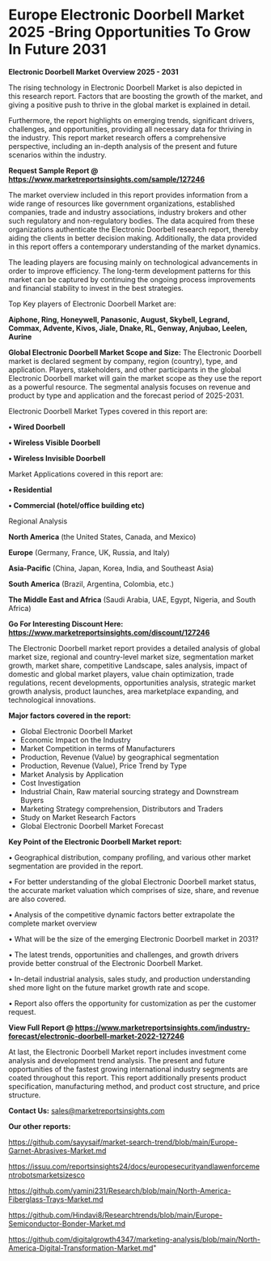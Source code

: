 # Europe Electronic Doorbell Market 2025 -Bring Opportunities To Grow In Future 2031

<Strong> Electronic Doorbell Market Overview 2025 - 2031</strong>

The rising technology in Electronic Doorbell Market is also depicted in this research report. Factors that are boosting the growth of the market, and giving a positive push to thrive in the global market is explained in detail.

Furthermore, the report highlights on emerging trends, significant drivers, challenges, and opportunities, providing all necessary data for thriving in the industry. This report market research offers a comprehensive perspective, including an in-depth analysis of the present and future scenarios within the industry.

<strong>Request Sample Report @ <a href=https://www.marketreportsinsights.com/sample/127246>https://www.marketreportsinsights.com/sample/127246</a></strong>

The market overview included in this report provides information from a wide range of resources like government organizations, established companies, trade and industry associations, industry brokers and other such regulatory and non-regulatory bodies. The data acquired from these organizations authenticate the Electronic Doorbell research report, thereby aiding the clients in better decision making. Additionally, the data provided in this report offers a contemporary understanding of the market dynamics.

The leading players are focusing mainly on technological advancements in order to improve efficiency. The long-term development patterns for this market can be captured by continuing the ongoing process improvements and financial stability to invest in the best strategies.

Top Key players of Electronic Doorbell Market are:

<strong>Aiphone, Ring, Honeywell, Panasonic, August, Skybell, Legrand, Commax, Advente, Kivos, Jiale, Dnake, RL, Genway, Anjubao, Leelen, Aurine</strong>

<strong><b>Global Electronic Doorbell Market Scope and Size:</b></strong>
The Electronic Doorbell market is declared segment by company, region (country), type, and application. Players, stakeholders, and other participants in the global Electronic Doorbell market will gain the market scope as they use the report as a powerful resource. The segmental analysis focuses on revenue and product by type and application and the forecast period of 2025-2031.

Electronic Doorbell Market Types covered in this report are:

<strong>• Wired Doorbell

• Wireless Visible Doorbell

• Wireless Invisible Doorbell</strong>

Market Applications covered in this report are:

<strong>• Residential

• Commercial (hotel/office building etc)</strong> 

Regional Analysis

<strong>North America</strong> (the United States, Canada, and Mexico)

<strong>Europe</strong> (Germany, France, UK, Russia, and Italy)

<strong>Asia-Pacific</strong> (China, Japan, Korea, India, and Southeast Asia)

<strong>South America</strong> (Brazil, Argentina, Colombia, etc.)

<strong>The Middle East and Africa</strong> (Saudi Arabia, UAE, Egypt, Nigeria, and South Africa)

<strong>Go For Interesting Discount Here: <a href=https://www.marketreportsinsights.com/discount/127246>https://www.marketreportsinsights.com/discount/127246</a></strong>

The Electronic Doorbell market report provides a detailed analysis of global market size, regional and country-level market size, segmentation market growth, market share, competitive Landscape, sales analysis, impact of domestic and global market players, value chain optimization, trade regulations, recent developments, opportunities analysis, strategic market growth analysis, product launches, area marketplace expanding, and technological innovations.

<strong><b>Major factors covered in the report:</b></strong>
<ul>
  <li>Global Electronic Doorbell Market </li>
  <li>Economic Impact on the Industry</li>
  <li>Market Competition in terms of Manufacturers</li>
  <li>Production, Revenue (Value) by geographical segmentation</li>
  <li>Production, Revenue (Value), Price Trend by Type</li>
  <li>Market Analysis by Application</li>
  <li>Cost Investigation</li>
  <li>Industrial Chain, Raw material sourcing strategy and Downstream Buyers</li>
  <li>Marketing Strategy comprehension, Distributors and Traders</li>
  <li>Study on Market Research Factors</li>
  <li>Global Electronic Doorbell Market Forecast</li>
</ul>

<strong><b>Key Point of the Electronic Doorbell Market report:</b></strong>

• Geographical distribution, company profiling, and various other market segmentation are provided in the report.

• For better understanding of the global Electronic Doorbell market status, the accurate market valuation which comprises of size, share, and revenue are also covered.

• Analysis of the competitive dynamic factors better extrapolate the complete market overview

• What will be the size of the emerging Electronic Doorbell market in 2031?

• The latest trends, opportunities and challenges, and growth drivers provide better construal of the Electronic Doorbell Market.

• In-detail industrial analysis, sales study, and production understanding shed more light on the future market growth rate and scope.

• Report also offers the opportunity for customization as per the customer request.

<strong><b>View Full Report @ <a href=https://www.marketreportsinsights.com/industry-forecast/electronic-doorbell-market-2022-127246>https://www.marketreportsinsights.com/industry-forecast/electronic-doorbell-market-2022-127246</a></b></strong>


At last, the Electronic Doorbell Market report includes investment come analysis and development trend analysis. The present and future opportunities of the fastest growing international industry segments are coated throughout this report. This report additionally presents product specification, manufacturing method, and product cost structure, and price structure.

<strong>Contact Us:</strong>
sales@marketreportsinsights.com

<strong>Our other reports:</strong>

<a href=https://github.com/sayysaif/market-search-trend/blob/main/Europe-Garnet-Abrasives-Market.md>https://github.com/sayysaif/market-search-trend/blob/main/Europe-Garnet-Abrasives-Market.md</a>

<a href=https://issuu.com/reportsinsights24/docs/europesecurityandlawenforcementrobotsmarketsizesco>https://issuu.com/reportsinsights24/docs/europesecurityandlawenforcementrobotsmarketsizesco</a>

<a href=https://github.com/yamini231/Research/blob/main/North-America-Fiberglass-Trays-Market.md>https://github.com/yamini231/Research/blob/main/North-America-Fiberglass-Trays-Market.md</a>

<a href=https://github.com/Hindavi8/Researchtrends/blob/main/Europe-Semiconductor-Bonder-Market.md>https://github.com/Hindavi8/Researchtrends/blob/main/Europe-Semiconductor-Bonder-Market.md</a>

<a href=https://github.com/digitalgrowth4347/marketing-analysis/blob/main/North-America-Digital-Transformation-Market.md>https://github.com/digitalgrowth4347/marketing-analysis/blob/main/North-America-Digital-Transformation-Market.md</a>"
